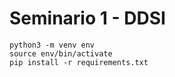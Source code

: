 # Seminario 1 - DDSI

```shell
python3 -m venv env
source env/bin/activate
pip install -r requirements.txt
```
